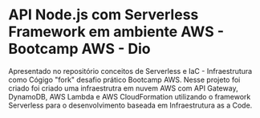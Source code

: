 
# API Node.js com Serverless Framework em ambiente AWS - Bootcamp AWS - Dio

Apresentado no repositório conceitos de Serverless e IaC - Infraestrutura como Cógigo "fork" desafio prático Bootcamp AWS. 
Nesse projeto foi criado foi criado uma infraestrutra em nuvem AWS com API Gateway, DynamoDB, AWS Lambda e AWS CloudFormation utilizando o framework Serverless para o desenvolvimento baseada em Infraestrutura as a Code.

